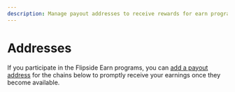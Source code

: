 ```yaml
---
description: Manage payout addresses to receive rewards for earn programs.
---
```


# Addresses

If you participate in the Flipside Earn programs, you can [add a payout address](https://flipsidecrypto.xyz/settings/addresses) for the chains below to promptly receive your earnings once they become available.&#x20;

<figure><img src="../.gitbook/assets/Screenshot 2023-12-12 at 11.04.12 AM.png" alt=""><figcaption></figcaption></figure>

